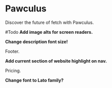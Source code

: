 # Pawculus
Discover the future of fetch with Pawculus.

#Todo
**Add image alts for screen readers.**

**Change description font size!**

Footer.

**Add current section of website highlight on nav.**

Pricing.

**Change font to Lato family?**

